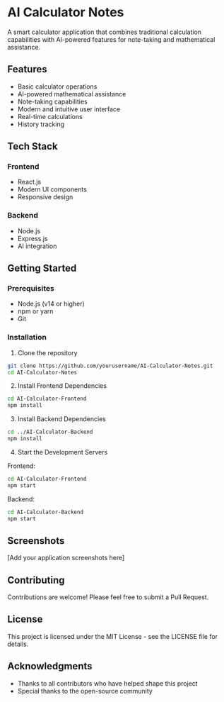 # AI Calculator Notes

A smart calculator application that combines traditional calculation capabilities with AI-powered features for note-taking and mathematical assistance.

## Features

- Basic calculator operations
- AI-powered mathematical assistance
- Note-taking capabilities
- Modern and intuitive user interface
- Real-time calculations
- History tracking

## Tech Stack

### Frontend
- React.js
- Modern UI components
- Responsive design

### Backend
- Node.js
- Express.js
- AI integration

## Getting Started

### Prerequisites
- Node.js (v14 or higher)
- npm or yarn
- Git

### Installation

1. Clone the repository
```bash
git clone https://github.com/yourusername/AI-Calculator-Notes.git
cd AI-Calculator-Notes
```

2. Install Frontend Dependencies
```bash
cd AI-Calculator-Frontend
npm install
```

3. Install Backend Dependencies
```bash
cd ../AI-Calculator-Backend
npm install
```

4. Start the Development Servers

Frontend:
```bash
cd AI-Calculator-Frontend
npm start
```

Backend:
```bash
cd AI-Calculator-Backend
npm start
```

## Screenshots

[Add your application screenshots here]

## Contributing

Contributions are welcome! Please feel free to submit a Pull Request.

## License

This project is licensed under the MIT License - see the LICENSE file for details.

## Acknowledgments

- Thanks to all contributors who have helped shape this project
- Special thanks to the open-source community 